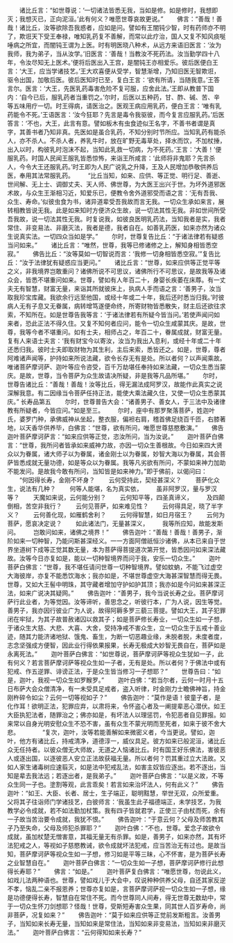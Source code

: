 <!-- { "loadSidebar": true } -->
　　诸比丘言：“如世尊说：‘一切诸法皆悉无我，当如是修。如是修时，我想即灭；我想灭已，正向泥洹。’此有何义？唯愿世尊哀故更说。”
　　佛言：“善哉！善哉！诸比丘，汝等欲除吾我惑者，应如是问。譬如有王闇钝少智，时有药师亦不明了，欺诳天下受王奉禄，唯知乳药复不善解，而常以此疗治，国人又复不知风痰唌唾病之所宜，而闇钝王谓为上医。时有明医晓八种术，从远方来语旧医言：‘汝为我师，我为弟子，当从汝学。’旧医言：‘善哉！当教汝不死药法。汝当勤学四十八年，令汝尽知无上医术。’便将后医出入王宫，是闇钝王亦相爱乐。彼后医便白王言：‘大王，应当学诸技艺。’王大欢喜便从受学，智慧渐增，乃知旧医无智欺诳，驱令出国，加敬后医。彼后医知时已至，复白王言：‘欲有所请，当随我意。’王答言尔。医言：‘大王，先医乳药毒害危险不复可服，应舍此法。’王即从教普下国内：‘自今已后，服乳药者当重罚之。’尔时，后医以五种药，甘、酢、碱、苦、辛等五味用疗一切。时王得病，请医治之。医观王病应用乳药，便白王言：‘唯有乳药能令不死。’王语医言：‘汝今狂耶？先言是毒令我驱彼，而今复言应服乳药。’后医答言：‘不也，大王，此言有意。譬如板木有虫食迹似王名字，不善书者谓是真字，其善书者乃知非真。先医如是虽合乳药，不知分别时节所应。当知乳药有能杀人，亦不杀人。不杀人者，养乳牛时，放在旷野无毒草处，择水而饮，不加杖捶，出入以时，构彼乳时泡沫不起，当知此乳救一切病，为不死药。’王言：‘大善！’便服乳药。时国人民闻王服乳皆悉惊怖，来诣王所咸言：‘此师将非鬼耶？先言杀人，今令大王还服乳药。’时王即为人民广说乳之升降，王及人民增加恭敬供养后医，奉用其法常服乳药。
　　“比丘当知，如来、应供、等正觉、明行足、善逝、世间解、无上士、调御丈夫、天人师、佛世尊，为大医王出兴于世。为坏外道邪医术故，与众生王渐相习近，知爱乐已，便教令舍外道邪受而语之言：‘无有吾我、众生、寿命。’似彼虫食为书，诸异道辈受吾我故而言无我。一切众生承如来言，展转相教皆说无我。此是如来知时方便济众生故，说一切法其性无我。非如世间所受吾我故，说一切法其性无我。时复说我，如彼良医明乳药法，当知我者是实，我者常住、非变易法、非磨灭法，我者是德，我者自在。如善乳药医，如来亦然为诸众生说真实法。一切四众当如是学。”
　　尔时，世尊复告比丘：“于诸法律若有疑惑当问如来。”
　　诸比丘言：“唯然，世尊，我等已修诸修之上，解知身相皆悉空寂。”
　　佛告比丘：“汝等莫如一切智说而言：‘我修一切身相皆悉空寂。’”复告比丘：“汝于法律犹有疑惑应当更问。”
　　诸比丘言：“世尊，如来应供等正觉平等之义，非我境界岂敢重问？诸佛所说不可思议，诸佛所行不可思议，是故我等及诸众会，皆悉不堪重问如来。世尊，譬如有人年百二十，身婴长疾萎在床蓐。有一丈夫无有智慧，财富无量，来诣其所就彼床上，执病人手而语之言：‘善男子，汝当取我珍宝库藏。我欲余行远至他国，或经十年或二十年，我后还时悉当归我。’时彼病人无有子息又无眷属，病转增笃遂便命终，所寄财物皆悉散失，财主后还欲往求索，不知所在。如是世尊告我等言：‘于诸法律若有所疑今皆当问。’若使声闻问如来者，恐此正法不得久住。又复不知何者应问，能令一切众生咸蒙其庆。是故，世尊，我等今者不堪重问。如有士夫，相师占之，年百二十，眷属成就，财富无量。复有人来语士夫言：‘我有财宝今以寄汝，汝当为我出入息利，或经十年或二十年还悉归我。彼时士夫即取财物为其生利，主后来索，悉皆还之。如是，世尊，尊者阿难诸声闻等，护持如来所说法藏，欲令长存无有是处。所以者何？以声闻乘故。唯诸菩萨摩诃萨、迦叶等应令咨受，百千万劫堪任奉持如来法藏，一切众生悉当蒙庆。是故，世尊，当令菩萨为众生故请决所疑，非是我等凡品所堪。”
　　尔时，世尊告诸比丘：“善哉！善哉！汝等比丘，得无漏法成阿罗汉，故能作此真实之说深解我意。有二因缘当令菩萨任持正法，能使大乘法藏久住，又使一切众生悉蒙其庆。”
长寿品第五
　　尔时，世尊普告大会：“诸善男子、善女人，于三法中及诸律教有所疑者，今皆应问。”如是至三。
　　尔时，座中有那罗聚落菩萨，姓迦叶氏，婆罗门种，承佛威神从坐起，整衣服，偏袒右肩，稽首佛足绕百千匝，右膝著地，以天香华供养毕，白佛言：“世尊，欲有所问，唯愿世尊慈愍敷演。”
　　佛告迦叶菩萨摩诃萨言：“如来应供等正觉，恣汝所问，当为汝说。”
　　迦叶菩萨白佛言：“世尊，我所问者皆承如来威神力故，亦因一切众生善根故。今日如来四大贤众以为眷属，诸大师子以为眷属，诸金刚士以为眷属，妙智大海以为眷属，其会菩萨皆悉成就无量功德，如是等众以为眷属。我等凡劣欲有所问，不蒙如来神力加助不能发问。是故我今敢有所问，当知皆是如来神力。”即于佛前，以偈问曰：
　　“何因得长寿，金刚不坏身？
　　云何受持此，契经甚深义？
　　菩萨化众生，说法有几种？
　　何等人能堪，名为真实依，
　　虽非阿罗汉，量与罗汉等？
　　天魔如来说，云何能分别？
　　云何知平等，四圣真谛义，
　　及四颠倒相，苦空非我行？
　　云何见菩萨，如来难见性？
　　云何得具足，晓了半字义？
　　云何善化现，如雁鹤舍利？
　　云何得智慧，如日月宿王？
　　云何为菩萨，愿哀决定说？
　　如此诸法门，无量甚深义，
　　我等所应知，故能发斯问。
　　岂敢问如来，诸佛之境界！”
　　佛告迦叶：“善哉！善哉！善男子，渐阶如来一切种智，乃能问斯甚深经义。一一方面阿僧祇恒沙诸佛，从本已来自于世界坐道树下成等正觉其数无量，本为菩萨得菩提道次第开觉，皆悉因问如来深法藏故。汝等今日亦复如是，能以一切种智境界而问于我，安乐一切众生。”
　　迦叶菩萨白佛言：“世尊，我不堪任请问世尊一切种智境界。譬如蚊蚋，不能飞过虚空大海彼岸，亦复不能悉饮海水；我亦如是，不堪世尊虚空大海甚深智慧而得无畏。世尊，又如大王髻中明珠，其守藏者增加守护如护其顶；我亦如是今问如来甚深正法，如来广说决其疑网。”
　　佛告迦叶：“善男子，我今当说长寿之业。菩萨摩诃萨行此业者，为等觉因。汝等谛听，善思念之，听彼行本，广为人说，因生等觉。善男子，我亦因行彼业广为人说，故得阿耨多罗三藐三菩提。譬如大王，其子犯罪闭在牢狱，为其子故普赦诸囚以救其子；如是菩萨修长寿业，一切众生如一子想，于诸众生大慈、大悲、大喜、大舍，受持净戒不害众生，立一切众生于五戒十善业迹，随其力能济诸地狱、饿鬼、畜生，为断一切恶趣业缘，未脱者脱，未度者度，志念坚强成方便智，因此业行得依果报果，长寿无极成大妙智无畏自在，菩萨如是永离死法。”
　　迦叶菩萨白佛言：“如世尊说，菩萨摩诃萨等视众生犹如一子，此有何义？若言菩萨摩诃萨等视众生如一子者，无有是处。所以者何？于佛法中或有犯戒、作五逆罪、诽谤正法，于是众生皆当修习一子想耶？”
　　世尊告曰：“如是，迦叶，我视一切众生如罗睺罗。”
　　迦叶白佛：“若当尔者，云何一时月十五日布萨大会众僧清净，有一未受具足戒者，盗入听律，时金刚力士瞻佛神旨，持金刚杵碎令如尘？云何一切等视如子？”
　　佛告迦叶：“莫作是语！彼童子者，是化作耳！欲明正法，犯罪应弃，以肃将来，令怀盗心者及一阐提辈恶心潜伏。如王大臣执犯法者，随罪治之；佛亦如是，有坏法人以理惩罚，令犯恶者自见罪报。如来常以自身光明安慰众生不恐不害，虽有众生不蒙光明而至死者，如来于彼不舍大悲。　　
　　“复次，迦叶，汝等若能善解如来微密义者，今当更说。譬如，迦叶，他方有诸比丘，持戒清净，道德淳一，威仪具足。彼方如来已般泥洹，诸比丘众无任持者。以彼众僧无大师故，无道之人恼诸比丘。时有国王好乐佛法，害彼恶人或逐出国，以逐彼恶人安立正法故获福无量。所以者何？罚其重过立大法故。又如人家生诸毒树应速翦灭，如是法中犯戒乱法，如害主奴皆应逐出。若不逐出，当知是辈去我法远；若逐出者，是我弟子。”
　　迦叶菩萨白佛言：“以是义故，不等众生同一子也。塗割等观，此言乖矣！若言如来治坏法人，何有此义？”
　　佛告迦叶：“如王、大臣、长者、居士，生子端正，聪明黠慧，举世无双，众所爱重。父将其子往诣师门学诸技艺，白彼师言：‘我虽生此子福德端正，未学技艺，为我教学必令成就，若不如法勤加杖策。我有四子皆就君学，正使三子由杖而死，余有一子故当苦治要令成就，我犹不恨。”
　　佛告迦叶：“于意云何？父母及师苦教其子乃至失命，父母及师犯杀罪耶？”
　　迦叶白佛：“不也，世尊。爱念子故欲令成就，虽加杖楚无憎害意，其福无量无有杀罪。如是，善男子，如来亦然，其有坏法犯戒之人，等视如子慈愍教诫，欲令成就坏法犯戒，应当苦治无有过也。是故当知，菩萨摩诃萨等视众生如一子想，修习如是平等三昧，心不怀害，是为菩萨长寿之业智慧自在。”
　　迦叶菩萨白佛言：“一切众生如一子想，菩萨摩诃萨修行此想得长寿耶？”
　　佛言：“如是。”
　　迦叶菩萨复白佛言：“唯愿世尊，勿说此义，如戏儿法两种语也。世尊，譬如戏儿于大会中，叹说种种供养父母，自还其家反逆不孝，恼乱二亲不报恩养；世尊亦复如是，言菩萨摩诃萨视一切众生如一子想，缘是功德便得长寿，智慧自在常住不死。而今世尊同人间寿，得无世尊无数劫中，常于一切众生怀刀剑想耶？怪哉！世尊，受斯短寿害众生果，同其世人百岁寿命，尚非菩萨，况复如来？”
　　佛告迦叶：“莫于如来应供等正觉前发斯粗言。汝善男子，当知如来长寿无量，当知如来是常住法，当知如来非变易法，当知如来非磨灭法。”
　　迦叶菩萨白佛言：“云何得知如来长寿？”
